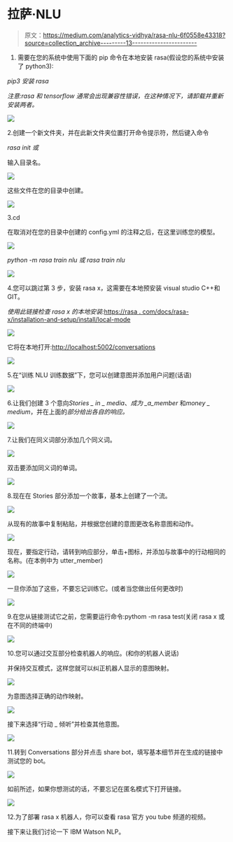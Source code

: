 # 拉萨·NLU

> 原文：<https://medium.com/analytics-vidhya/rasa-nlu-6f0558e43318?source=collection_archive---------13----------------------->

1.  需要在您的系统中使用下面的 pip 命令在本地安装 rasa(假设您的系统中安装了 python3):

*pip3 安装 rasa*

*注意:rasa 和 tensorflow 通常会出现兼容性错误，在这种情况下，请卸载并重新安装两者。*

![](img/42d7d6e4aef2ae15e1e4942823ffe9ae.png)

2.创建一个新文件夹，并在此新文件夹位置打开命令提示符，然后键入命令

*rasa init 或*

输入目录名。

![](img/840a34ae3eb38b7ec00c382d1fab6a77.png)

这些文件在您的目录中创建。

![](img/8417b9f3d2d4d6dedb0f2ef254979205.png)

3.cd<path of="" current="" directory=""></path>

在取消对在您的目录中创建的 config.yml 的注释之后，在这里训练您的模型。

![](img/7ecd6b5da4ed4edd851c1c0d13523265.png)

*python -m rasa train nlu 或 rasa train nlu*

![](img/07ca2b9c3e2f992a4b4228717cef3cbe.png)

4.您可以跳过第 3 步，安装 rasa x，这需要在本地预安装 visual studio C++和 GIT。

*使用此链接检查 rasa x 的本地安装:*[https://rasa . com/docs/rasa-x/installation-and-setup/install/local-mode](https://rasa.com/docs/rasa-x/installation-and-setup/install/local-mode)

![](img/5418b68c0f842e0117bd7ee7eb71c0e6.png)

它将在本地打开:[http://localhost:5002/conversations](http://localhost:5002/conversations)

![](img/e36cf77ab579bb505d0495768d3af0b1.png)

5.在“训练 NLU 训练数据”下，您可以创建意图并添加用户问题(话语)

![](img/55484314030a2c7afbdd42945951c7ed.png)

6.让我们创建 3 个意向*Stories _ in _ media*、*成为 _a_member* 和*money _ medium*，并在上面的*部分给出各自的响应。*

![](img/2c7c2e105c4d5fe7a3ba2015346a9f7d.png)

7.让我们在同义词部分添加几个同义词。

![](img/dc24db9d86d6074cbf9a7cfa73869b1d.png)

双击要添加同义词的单词。

![](img/ea67c9b4784f303a82c0330c4b296af3.png)

8.现在在 Stories 部分添加一个故事，基本上创建了一个流。

![](img/2a01ceb987acbada78463ac2b90e5ccb.png)

从现有的故事中复制粘贴，并根据您创建的意图更改名称意图和动作。

![](img/417c3c6ad5d41b05b98dfaa14f2cc785.png)

现在，要指定行动，请转到响应部分，单击+图标，并添加与故事中的行动相同的名称。(在本例中为 utter_member)

![](img/ff36361679edf4450280b23853f29719.png)

一旦你添加了这些，不要忘记训练它。(或者当您做出任何更改时)

![](img/bfe7e1b31b0d77e532c976fccb69722e.png)

9.在您从链接测试它之前，您需要运行命令:pythom -m rasa test(关闭 rasa x 或在不同的终端中)

![](img/027da41676eebd95ccb405bbd770370a.png)

10.您可以通过交互部分检查机器人的响应。(和你的机器人说话)

并保持交互模式，这样您就可以纠正机器人显示的意图映射。

![](img/5f36cdb25a2d451185e781542c61fca6.png)

为意图选择正确的动作映射。

![](img/80b60f5e53dd6dff08fbeae0178d8927.png)

接下来选择“行动 _ 倾听”并检查其他意图。

![](img/7fbb62b28a3c57f3430a30991ce147aa.png)

11.转到 Conversations 部分并点击 share bot，填写基本细节并在生成的链接中测试您的 bot。

![](img/f3ec72b7521fa8b56b840df866c184f5.png)

如前所述，如果你想测试的话，不要忘记在匿名模式下打开链接。

![](img/0b6d579799044dfe9930880b9e6d1dcf.png)

12.为了部署 rasa x 机器人，你可以查看 rasa 官方 you tube 频道的视频。

接下来让我们讨论一下 IBM Watson NLP。